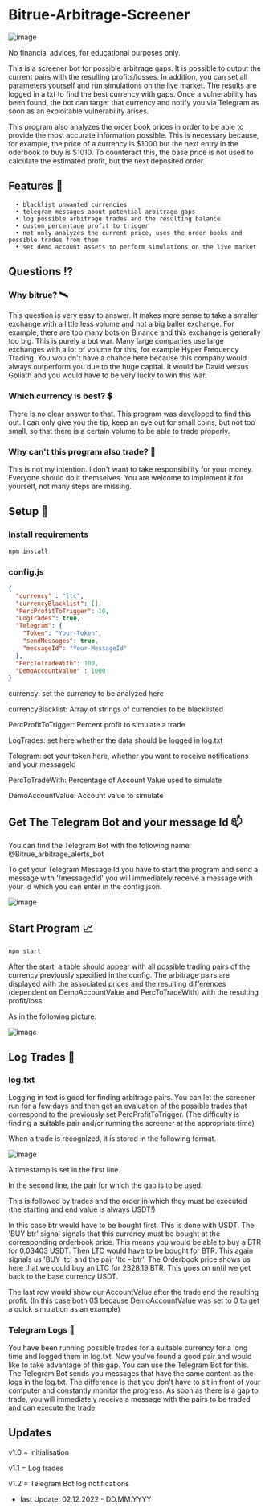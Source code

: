 # Bitrue-Arbitrage-Screener
![image](https://user-images.githubusercontent.com/56112882/205184606-c912aef8-11bf-4e30-8f8d-55a737048888.png)

No financial advices, for educational purposes only.

This is a screener bot for possible arbitrage gaps.
It is possible to output the current pairs with the resulting profits/losses. In addition, you can set all parameters yourself and run simulations on the live market. The results are logged in a txt to find the best currency with gaps. Once a vulnerability has been found, the bot can target that currency and notify you via Telegram as soon as an exploitable vulnerability arises.

This program also analyzes the order book prices in order to be able to provide the most accurate information possible. This is necessary because, for example, the price of a currency is $1000 but the next entry in the oderbook to buy is $1010. To counteract this, the base price is not used to calculate the estimated profit, but the next deposited order.

## Features 💱
      • blacklist unwanted currencies
      • telegram messages about potential arbitrage gaps
      • log possible arbitrage trades and the resulting balance
      • custom percentage profit to trigger
      • not only analyzes the current price, uses the order books and possible trades from them
      • set demo account assets to perform simulations on the live market
      
## Questions ⁉

### Why bitrue? 🛰
This question is very easy to answer. It makes more sense to take a smaller exchange with a little less volume and not a big baller exchange. For example, there are too many bots on Binance and this exchange is generally too big. This is purely a bot war. Many large companies use large exchanges with a lot of volume for this, for example Hyper Frequency Trading. You wouldn't have a chance here because this company would always outperform you due to the huge capital. It would be David versus Goliath and you would have to be very lucky to win this war.

### Which currency is best? 💲
There is no clear answer to that. This program was developed to find this out. I can only give you the tip, keep an eye out for small coins, but not too small, so that there is a certain volume to be able to trade properly.

### Why can't this program also trade? 🚫
This is not my intention. I don't want to take responsibility for your money. Everyone should do it themselves. You are welcome to implement it for yourself, not many steps are missing.

## Setup 🚀

### Install requirements
```bash
npm install
```

### config.js
```json
{
  "currency" : "ltc",
  "currencyBlacklist": [],
  "PercProfitToTrigger": 10,
  "LogTrades": true,
  "Telegram": {
    "Token": "Your-Token",
    "sendMessages": true,
    "messageId": "Your-MessageId"
  },
  "PercToTradeWith": 100,
  "DemoAccountValue" : 1000
}
```
currency: set the currency to be analyzed here

currencyBlacklist: Array of strings of currencies to be blacklisted

PercProfitToTrigger: Percent profit to simulate a trade

LogTrades: set here whether the data should be logged in log.txt

Telegram: set your token here, whether you want to receive notifications and your messageId

PercToTradeWith: Percentage of Account Value used to simulate

DemoAccountValue: Account value to simulate

## Get The Telegram Bot and your message Id 📫

You can find the Telegram Bot with the following name: @Bitrue_arbitrage_alerts_bot

To get your Telegram Message Id you have to start the program and send a message with '/messagedId' you will immediately receive a message with your Id which you can enter in the config.json.

![image](https://user-images.githubusercontent.com/56112882/205178601-e6479cd0-39d8-437f-b42c-5816b3293f75.png)


## Start Program 📈
```bash
npm start
```
After the start, a table should appear with all possible trading pairs of the currency previously specified in the config.
The arbitrage pairs are displayed with the associated prices and the resulting differences (dependent on DemoAccountValue and PercToTradeWith) with the resulting profit/loss.

As in the following picture.

![image](https://user-images.githubusercontent.com/56112882/205173330-d02cc1ca-916a-4aa4-a0a4-2f67100c23de.png)

## Log Trades 📖

### log.txt
Logging in text is good for finding arbitrage pairs. You can let the screener run for a few days and then get an evaluation of the possible trades that correspond to the previously set PercProfitToTrigger. (The difficulty is finding a suitable pair and/or running the screener at the appropriate time)

When a trade is recognized, it is stored in the following format.

![image](https://user-images.githubusercontent.com/56112882/205173883-25e5e6a1-5af4-4b23-aa22-6183b7ac6bde.png)

A timestamp is set in the first line.

In the second line, the pair for which the gap is to be used.

This is followed by trades and the order in which they must be executed (the starting and end value is always USDT!)

In this case btr would have to be bought first. This is done with USDT. The 'BUY btr' signal signals that this currency must be bought at the corresponding orderbook price. This means you would be able to buy a BTR for 0.03403 USDT.
Then LTC would have to be bought for BTR. This again signals us 'BUY ltc' and the pair 'ltc - btr'. The Orderbook price shows us here that we could buy an LTC for 2328.19 BTR.
This goes on until we get back to the base currency USDT.

The last row would show our AccountValue after the trade and the resulting profit. (In this case both 0$ because DemoAccountValue was set to 0 to get a quick simulation as an example)

### Telegram Logs 📲

You have been running possible trades for a suitable currency for a long time and logged them in log.txt. Now you've found a good pair and would like to take advantage of this gap.
You can use the Telegram Bot for this. The Telegram Bot sends you messages that have the same content as the logs in the log.txt. The difference is that you don't have to sit in front of your computer and constantly monitor the progress. As soon as there is a gap to trade, you will immediately receive a message with the pairs to be traded and can execute the trade.

## Updates
v1.0 = initialisation

v1.1 = Log trades

v1.2 = Telegram Bot log notifications


- last Update: 02.12.2022 - DD.MM.YYYY

